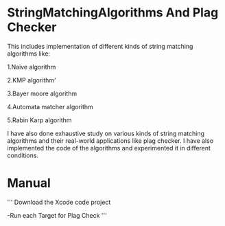 # StringMatchingAlgorithms And Plag Checker
This includes implementation of different kinds of string matching algorithms like:


1.Naive algorithm


2.KMP algorithm'


3.Bayer moore algorithm

 
4.Automata matcher algorithm


5.Rabin Karp algorithm


I have also done exhaustive study on various kinds of string matching algorithms and their real-world applications like plag checker.
I have also implemented the code of the algorithms and experimented it in different conditions.
# Manual

'''
Download the Xcode code project


-Run each Target for Plag Check
'''
